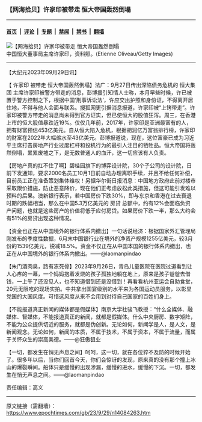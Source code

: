 ### 【网海拾贝】许家印被带走 恒大帝国轰然倒塌

---

#### [首页](../../../..?n14084263) &nbsp;|&nbsp; [评论](../../../../../epoch-comment?n14084263) &nbsp;|&nbsp; [专题](../../../../../epoch-special?n14084263) &nbsp;|&nbsp; [禁闻](../../../../../epoch-news?n14084263) &nbsp;|&nbsp; [禁书](../../../../../books?n14084263) &nbsp;|&nbsp; [翻墙](https://github.com/gfw-breaker/nogfw/blob/master/README.md?n14084263)


<div><img alt="【网海拾贝】许家印被带走 恒大帝国轰然倒塌" class="attachment-djy_600_400 size-djy_600_400 wp-post-image" src="https://i.epochtimes.com/assets/uploads/2023/09/id14084284-ac7c9031925a948622d5ca1d621589eb.jpeg"/>
<div class="caption">
 中国恒大董事局主席许家印，资料照。(Etienne Oliveau/Getty Images)
</div></div><hr/><div class="post_content" id="artbody" itemprop="articleBody">
 <!-- article content begin -->
 <p>
  【大纪元2023年09月29日讯】
 </p>
 <p>
  【
  <ok href="https://www.epochtimes.com/gb/tag/%E8%AE%B8%E5%AE%B6%E5%8D%B0.html">
   许家印
  </ok>
  被带走 恒大帝国轰然倒塌】法广：9月27日传出深陷债务危机的
  <ok href="https://www.epochtimes.com/gb/tag/%E6%81%92%E5%A4%A7%E9%9B%86%E5%9B%A2.html">
   恒大集团
  </ok>
  主席许家印被警方带走的消息，彭博援引知情人士称，本月早些时候，许已被置于警方控制之下，根据中国‘刑事诉讼法’，许应交出护照和身份证，不得离开居住地，不得与他人会面与联系。搜狐网更引据消息报道，许家印被“上铐带走”。许家印被警方带走的消息尚未得到官方证实，但已使恒大的股值狂泻。周三，在香港上市的恒大股值暴跌近19%。仅仅几年前，2017年，许家印是亚洲最富有的人，拥有财富预估453亿美元。自从恒大陷入危机，根据胡润亿万富翁排行榜，许家印的财富在2022年大幅缩水至43亿美元。彭博报道说，现在，这位富豪已成为习近平主席打击房地产行业过度杠杆和投机行为的最引人注目的牺牲品。恒大帝国将轰然倒塌，累累废墟之下，是无数普通人的血汗，这一切应该有人负责。
 </p>
 <p>
  【房地产真的扛不住了啊】碧桂园旗下的博弈设计院，30个子公司的设计院，日前下发通知，要求2000名员工10月1日前自动办理离职手续，并且不给任何补偿，目前员工正在准备策划集体维权！另据华尔街日报消息：中国地方政府此前对楼市采取限价措施，防止恶意降价，现在他们正考虑放松此类措施，但这可能引发难以预料的后果。澳新银行表示，若中国房价下跌30%，即与东京和香港在过去衰退时期的跌幅相当，那么在中国5.3万亿美元的
  <ok href="https://www.epochtimes.com/gb/tag/%E6%88%BF%E8%B4%B7.html">
   房贷
  </ok>
  总额中，约有12%会面临负资产问题，也就是这些房产的价值将低于应付房贷。如果房价下跌一半，那么大约会有51%的房贷出现这种情况。
 </p>
 <p>
  【资金也正在从中国境外的银行体系内撤出】一句话说经济：根据国家外汇管理局刚发布的季度性数据，6月末中国银行业在境外的净资产规模1255亿美元，较3月份的1539亿美元，锐减18.5%。资金不仅正在从中国本国的银行体系内撤出，也正在从中国境外的银行体系内撤出。——@laomanpindao
 </p>
 <p>
  【朱门酒肉臭，路有冻死骨】2023年9月26日，青岛儿童医院在医院过道看到让人心疼的一幕，一个妈妈抱着发烧的孩子孤独地躺在地上，原来是孩子爸爸去借钱，一上午了还没见人，也不知道借到还是没借到！再看看杭州亚运会自助食堂，20元无限吃的现场实拍。中共拿出国宴级别的水平来为各国运动员服务，以彰显党国的大国风度。可惜这风度从来不会用到对待自己国家的百姓们身上。
 </p>
 <p>
  【不能报道真正新闻的媒体都是假媒体】南京大学杜骏飞教授：“什么全媒体、融媒体、智媒体，不能报道真正的新闻，就都是假媒体。什么中央厨房、数字矩阵，不能为公众提供切近的服务，就都是伪创新。无论如何，新闻学是人，是人文，是新闻观念。无论如何，新闻的本质，不属于技术，不属于资本，不属于流量，而属于关怀众生的崇高美德。——@狂傲狙业
 </p>
 <p>
  【一切，都发生在悄无声息之间】呵呵，这一切，就在各位猝不及防的时候开始了。很多年以后，当你们回首今天，你们会惊讶的发现，原来真的没有那个撞上冰山的爆裂瞬间。船体只是缓慢的出现渗漏，缓慢的进水，缓慢的下沉。一切，都发生在悄无声息之间。——@laomanpindao
 </p>
 <p>
  责任编辑：高义
 </p>
 <!-- article content end -->
 <div id="below_article_ad">
 </div>
</div>


---

原文链接（需翻墙）：https://www.epochtimes.com/gb/23/9/29/n14084263.htm